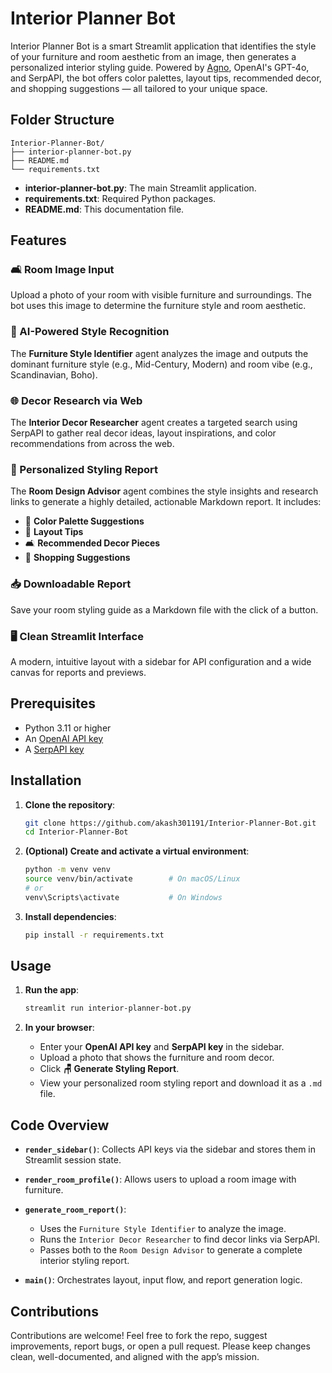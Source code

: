 # Interior Planner Bot

Interior Planner Bot is a smart Streamlit application that identifies the style of your furniture and room aesthetic from an image, then generates a personalized interior styling guide. Powered by [Agno](https://github.com/agno-agi/agno), OpenAI's GPT-4o, and SerpAPI, the bot offers color palettes, layout tips, recommended decor, and shopping suggestions — all tailored to your unique space.

## Folder Structure

```
Interior-Planner-Bot/
├── interior-planner-bot.py
├── README.md
└── requirements.txt
```

* **interior-planner-bot.py**: The main Streamlit application.
* **requirements.txt**: Required Python packages.
* **README.md**: This documentation file.

## Features

### 🛋️ Room Image Input

Upload a photo of your room with visible furniture and surroundings. The bot uses this image to determine the furniture style and room aesthetic.

### 🧠 AI-Powered Style Recognition

The **Furniture Style Identifier** agent analyzes the image and outputs the dominant furniture style (e.g., Mid-Century, Modern) and room vibe (e.g., Scandinavian, Boho).

### 🌐 Decor Research via Web

The **Interior Decor Researcher** agent creates a targeted search using SerpAPI to gather real decor ideas, layout inspirations, and color recommendations from across the web.

### 🧾 Personalized Styling Report

The **Room Design Advisor** agent combines the style insights and research links to generate a highly detailed, actionable Markdown report. It includes:

* 🎨 **Color Palette Suggestions**
* 📐 **Layout Tips**
* 🛋️ **Recommended Decor Pieces**
* 🛒 **Shopping Suggestions**

### 📥 Downloadable Report

Save your room styling guide as a Markdown file with the click of a button.

### 🖥️ Clean Streamlit Interface

A modern, intuitive layout with a sidebar for API configuration and a wide canvas for reports and previews.

## Prerequisites

* Python 3.11 or higher
* An [OpenAI API key](https://platform.openai.com/account/api-keys)
* A [SerpAPI key](https://serpapi.com/manage-api-key)

## Installation

1. **Clone the repository**:

   ```bash
   git clone https://github.com/akash301191/Interior-Planner-Bot.git
   cd Interior-Planner-Bot
   ```

2. **(Optional) Create and activate a virtual environment**:

   ```bash
   python -m venv venv
   source venv/bin/activate        # On macOS/Linux
   # or
   venv\Scripts\activate           # On Windows
   ```

3. **Install dependencies**:

   ```bash
   pip install -r requirements.txt
   ```

## Usage

1. **Run the app**:

   ```bash
   streamlit run interior-planner-bot.py
   ```

2. **In your browser**:

   * Enter your **OpenAI API key** and **SerpAPI key** in the sidebar.
   * Upload a photo that shows the furniture and room decor.
   * Click **🪑 Generate Styling Report**.
   * View your personalized room styling report and download it as a `.md` file.

## Code Overview

* **`render_sidebar()`**: Collects API keys via the sidebar and stores them in Streamlit session state.
* **`render_room_profile()`**: Allows users to upload a room image with furniture.
* **`generate_room_report()`**:

  * Uses the `Furniture Style Identifier` to analyze the image.
  * Runs the `Interior Decor Researcher` to find decor links via SerpAPI.
  * Passes both to the `Room Design Advisor` to generate a complete interior styling report.
* **`main()`**: Orchestrates layout, input flow, and report generation logic.

## Contributions

Contributions are welcome! Feel free to fork the repo, suggest improvements, report bugs, or open a pull request. Please keep changes clean, well-documented, and aligned with the app’s mission.